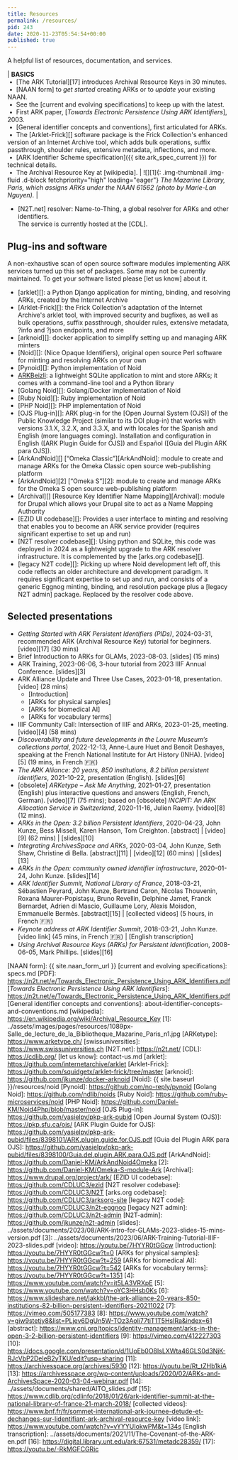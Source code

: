 ```yaml
---
title: Resources
permalink: /resources/
pid: 243
date: 2020-11-23T05:54:54+00:00
published: true
---
```


A helpful list of resources, documentation, and services.

<!--more-->

| **BASICS** <br/> &nbsp;•&nbsp; [The ARK Tutorial][17] introduces Archival Resource Keys in 30 minutes. <br/> &nbsp;•&nbsp; [NAAN form] to *get started* creating ARKs or to *update* your existing NAAN. <br/> &nbsp;•&nbsp; See the [current and evolving specifications] to keep up with the latest. <br/> &nbsp;•&nbsp; First ARK paper, [*Towards Electronic Persistence Using ARK Identifiers*], 2003. <br/> &nbsp;•&nbsp; [General identifier concepts and conventions], first articulated for ARKs. <br/> &nbsp;•&nbsp; The [Arklet-Frick][] software package is the Frick Collection's enhanced version of an Internet Archive tool, which adds bulk operations, suffix passthrough, shoulder rules, extensive metadata, inflections, and more. <br/> &nbsp;•&nbsp; [ARK Identifier Scheme specification]({{ site.ark_spec_current }}) for technical details. <br/> &nbsp;•&nbsp; The Archival Resource Key at [wikipedia]. | ![][1]{: .img-thumbnail .img-fluid .d-block fetchpriority="high" loading="eager"} _The Mazarine Library, Paris, which assigns ARKs under the NAAN 61562 (photo by Marie-Lan Nguyen)._ |

-   [N2T.net] resolver: Name-to-Thing, a global resolver for ARKs and other
    identifiers. <br>The service is currently hosted at the [CDL].

## Plug-ins and software

A non-exhaustive scan of open source software modules implementing ARK
services turned up this set of packages. Some may not be currently maintained.
To get your software listed please [let us know] about it.

-   [arklet][]: a Python Django application for minting, binding, and
    resolving ARKs, created by the Internet Archive
-   [Arklet-Frick][]: the Frick Collection's adaptation of the Internet
    Archive's arklet tool, with improved security and bugfixes, as well as bulk
    operations, suffix passthrough, shoulder rules, extensive metadata, ?info
    and ?json endpoints, and more
-   [arknoid][]: docker application to simplify setting up and managing ARK
    minters
-   [Noid][]: (Nice Opaque Identifiers), original open source Perl software
    for minting and resolving ARKs on your own
-   [Pynoid][]: Python implementation of Noid
-   [ARKBeizli](https://gitlab.com/zhbluzern/arkbeizli): a lightweight SQLite application to mint and store ARKs; it comes with a command-line tool and a Python library
-   [Golang Noid][]: Golang/Docker implementation of Noid
-   [Ruby Noid][]: Ruby implementation of Noid
-   [PHP Noid][]: PHP implementation of Noid
-   [OJS Plug-in][]: ARK plug-in for the [Open Journal System (OJS)] of the
    Public Knowledge Project (similar to its DOI plug-in) that works with
    versions 3.1.X, 3.2.X, and 3.3.X, and with locales for the Spanish and
    English (more languages coming). Installation and configuration in English
    ([ARK Plugin Guide for OJS]) and Español ([Guia del Plugin ARK para OJS]).
-   [ArkAndNoid][] [“Omeka Classic”][ArkAndNoid]: module to create and manage
    ARKs for the Omeka Classic open source web-publishing platform
-   [ArkAndNoid][2] [“Omeka S”][2]: module to create and manage ARKs for the
    Omeka S open source web-publishing platform
-   [Archival][] [Resource Key Identifier Name Mapping][Archival]: module for
    Drupal which allows your Drupal site to act as a Name Mapping Authority
-   [EZID UI codebase][]: Provides a user interface to minting and resolving
    that enables you to become an ARK service provider (requires significant
    expertise to set up and run)
-   [N2T resolver codebase][]: Using python and SQLite, this code was deployed
    in 2024 as a lightweight upgrade to the ARK resolver infrastructure. It is
    complemented by the [arks.org codebase][].
-   [legacy N2T code][]: Picking up where Noid development left off, this code
    reflects an older architecture and development paradigm. It requires
    significant expertise to set up and run, and consists of a generic Eggnog
    minting, binding, and resolution package plus a [legacy N2T admin] package.
    Replaced by the resolver code above.

## Selected presentations

-   _Getting Started with ARK Persistent Identifiers (PIDs)_, 2024-03-31, recommended ARK (Archival Resource Key) tutorial for beginners. [video][17] (30 mins)
-   Brief Introduction to ARKs for GLAMs, 2023-08-03. [slides] (15 mins)
-   ARK Training, 2023-06-06, 3-hour tutorial from 2023 IIIF Annual
    Conference. [slides][3]
-   ARK Alliance Update and Three Use Cases, 2023-01-18, presentation. [video]
    (28 mins)
    -   [Introduction]
    -   [ARKs for physical samples]
    -   [ARKs for biomedical AI]
    -   [ARKs for vocabulary terms]
-   IIIF Community Call: Intersection of IIIF and ARKs, 2023-01-25, meeting.
    [video][4] (58 mins)
-   *Discoverability and future developments in the Louvre Museum’s
    collections portal*, 2022-12-13, Anne-Laure Huet and Benoît Deshayes,
    speaking at the French National Institute for Art History (INHA).
    [video][5] (19 mins, in French 🇫🇷)
-   *The ARK Alliance: 20 years, 850 institutions, 8.2 billion persistent
    identifiers*, 2021-10-22, presentation (English). [slides][6]
-   \[obsolete\] *ARKetype – Ask Me Anything*, 2021-01-27, presentation (English) plus
    interactive questions and answers (English, French, German). [video][7] (75 mins);
    based on \[obsolete\] *INCIPIT: An ARK Allocation Service in Switzerland*, 2020-11-16,
    Julien Raemy. [video][8] (12 mins).
-   *ARKs in the Open: 3.2 billion Persistent Identifiers*, 2020-04-23, John
    Kunze, Bess Missell, Karen Hanson, Tom Creighton. [abstract] \| [video][9]
    (62 mins) \| [slides][10]
-   *Integrating ArchivesSpace and ARKs*, 2020-03-04, John Kunze, Seth Shaw,
    Christine di Bella. [abstract][11] \| [video][12] (60 mins) \|
    [slides][13]
-   *ARKs in the Open: community owned identifier infrastructure*, 2020-01-24,
    John Kunze. [slides][14]
-   *ARK Identifier Summit, National Library of France*, 2018-03-21, Sébastien
    Peyrard, John Kunze, Bertrand Caron, Nicolas Thouvenin, Roxana
    Maurer-Popistașu, Bruno Revellin, Delphine Jamet, Franck Bernardet, Adrien
    di Mascio, Guillaume Lory, Alexis Moisdon, Emmanuelle Bermès.
    [abstract][15] \| [collected videos] (5 hours, in French 🇫🇷)
-   *Keynote address at ARK Identifier Summit*, 2018-03-21, John Kunze. [video
    link] (45 mins, in French 🇫🇷) \| [English transcription]
-   *Using Archival Resource Keys (ARKs) for Persistent Identification*,
    2008-06-05, Mark Phillips. [slides][16]

[NAAN form]: {{ site.naan_form_url }}
[current and evolving specifications]: specs.md
[PDF]: https://n2t.net/e/Towards_Electronic_Persistence_Using_ARK_Identifiers.pdf
[*Towards Electronic Persistence Using ARK Identifiers*]: https://n2t.net/e/Towards_Electronic_Persistence_Using_ARK_Identifiers.pdf
[General identifier concepts and conventions]: about-identifier-concepts-and-conventions.md
[wikipedia]: https://en.wikipedia.org/wiki/Archival_Resource_Key
[1]: ../assets/images/pages/resources/1089px-Salle_de_lecture_de_la_Bibliotheque_Mazarine_Paris_n1.jpg
[ARKetype]: https://www.arketype.ch/
[swissuniversities]: https://www.swissuniversities.ch
[N2T.net]: https://n2t.net/
[CDL]: https://cdlib.org/
[let us know]: contact-us.md
[arklet]: https://github.com/internetarchive/arklet
[Arklet-Frick]: https://github.com/squidgetx/arklet-frick/tree/master
[arknoid]: https://github.com/jkunze/docker-arknoid
[Noid]: {{ site.baseurl }}/resources/noid
[Pynoid]: https://github.com/no-reply/pynoid
[Golang Noid]: https://github.com/ndlib/noids
[Ruby Noid]: https://github.com/ruby-microservices/noid
[PHP Noid]: https://github.com/Daniel-KM/Noid4Php/blob/master/noid
[OJS Plug-in]: https://github.com/yasielpv/pkp-ark-pubid
[Open Journal System (OJS)]: https://pkp.sfu.ca/ojs/
[ARK Plugin Guide for OJS]: https://github.com/yasielpv/pkp-ark-pubid/files/8398101/ARK.plugin.guide.for.OJS.pdf
[Guia del Plugin ARK para OJS]: https://github.com/yasielpv/pkp-ark-pubid/files/8398100/Guia.del.plugin.ARK.para.OJS.pdf
[ArkAndNoid]: https://github.com/Daniel-KM/ArkAndNoid4Omeka
[2]: https://github.com/Daniel-KM/Omeka-S-module-Ark
[Archival]: https://www.drupal.org/project/ark/
[EZID UI codebase]: https://github.com/CDLUC3/ezid
[N2T resolver codebase]: https://github.com/CDLUC3/N2T
[arks.org codebase]: https://github.com/CDLUC3/arksorg-site
[legacy N2T code]: https://github.com/CDLUC3/n2t-eggnog
[legacy N2T admin]: https://github.com/CDLUC3/n2t-admin
[N2T-admin]: https://github.com/jkunze/n2t-admin
[slides]: ../assets/documents/2023/08/ARK-intro-for-GLAMs-2023-slides-15-mins-version.pdf
[3]: ../assets/documents/2023/06/ARK-Training-Tutorial-IIIF-2023-slides.pdf
[video]: https://youtu.be/7HYYR0tGGcw
[Introduction]: https://youtu.be/7HYYR0tGGcw?t=0
[ARKs for physical samples]: https://youtu.be/7HYYR0tGGcw?t=259
[ARKs for biomedical AI]: https://youtu.be/7HYYR0tGGcw?t=542
[ARKs for vocabulary terms]: https://youtu.be/7HYYR0tGGcw?t=1351
[4]: https://www.youtube.com/watch?v=it5LA3VRXpE
[5]: https://www.youtube.com/watch?v=oYC3HHsb0Ks
[6]: https://www.slideshare.net/jakkbl/the-ark-alliance-20-years-850-institutions-82-billion-persistent-identifiers-20211022
[7]: https://vimeo.com/505177383
[8]: https://www.youtube.com/watch?v=giw9stetjy8&list=PLjev6DgUn5W-TOz3Aoli77tiT1T5HsIRa&index=61
[abstract]: https://www.cni.org/topics/identity-management/arks-in-the-open-3-2-billion-persistent-identifiers
[9]: https://vimeo.com/412227303
[10]: https://docs.google.com/presentation/d/1UoEb0O8IsLXWta46GLS0d3NjK-RJcVbP2DeleB2yTKU/edit?usp=sharing
[11]: https://archivesspace.org/archives/5930
[12]: https://youtu.be/Rt_tZHb1kiA
[13]: https://archivesspace.org/wp-content/uploads/2020/02/ARKs-and-ArchivesSpace-2020-03-04-webinar.pdf
[14]: ../assets/documents/shared/AITO_slides.pdf
[15]: https://www.cdlib.org/cdlinfo/2018/01/26/ark-identifier-summit-at-the-national-library-of-france-21-march-2018/
[collected videos]: https://www.bnf.fr/fr/sommet-international-ark-journee-detude-et-dechanges-sur-lidentifiant-ark-archival-resource-key
[video link]: https://www.youtube.com/watch?v=vYYYUIokwPM&t=134s
[English transcription]: ../assets/documents/2021/11/The-Covenant-of-the-ARK-en.pdf
[16]: https://digital.library.unt.edu/ark:67531/metadc28359/
[17]: https://youtu.be/-RkMGFCGRic
